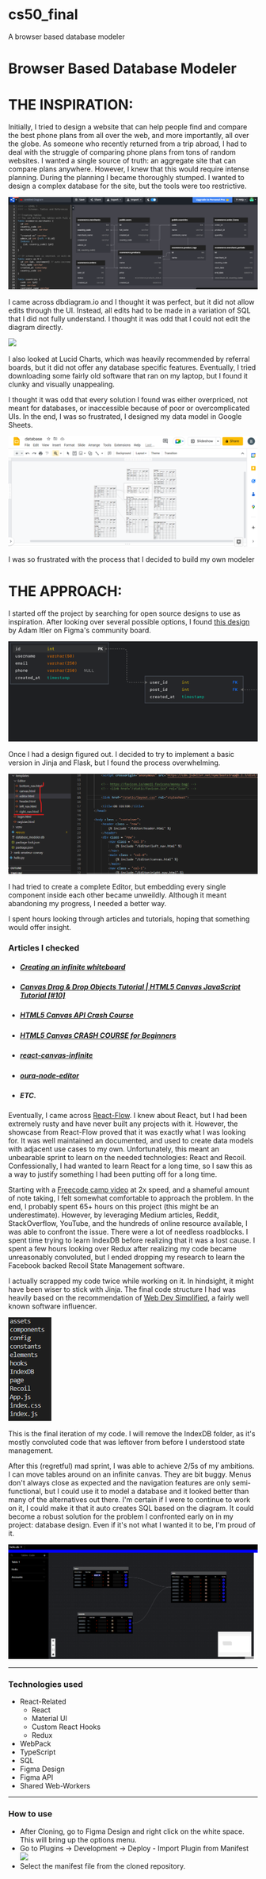 # cs50_final
A browser based database modeler

# Browser Based Database Modeler

<h1>THE INSPIRATION:</h1>
<p>
  Initially, I tried to design a website that can help people find and compare the best phone plans from all over the web, and more importantly, all over the globe. As someone who recently returned from a trip abroad, I had to deal with the struggle of comparing phone plans from tons of random websites. I wanted a single source of truth: an aggregate site that can compare plans anywhere. However, I knew that this would require intense planning. During the planning I became thoroughly stumped. I wanted to design a complex database for the site, but the tools were too restrictive. 
<p>
<img src = "markdown_assets/dbdiagram.png" />
<p>
  I came across dbdiagram.io and I thought it was perfect, but it did not allow edits through the UI. Instead, all edits had to be made in a variation of SQL that I did not fully understand. I thought it was odd that I could not edit the diagram directly.
</p>
<img src = "markdown_assets/lucidcharts.png" />
<p>
  I also looked at Lucid Charts, which was heavily recommended by referral boards, but it did not offer any database specific features. Eventually, I tried downloading some fairly old software that ran on my laptop, but I found it clunky and visually unappealing.
</p>
<p>
  I thought it was odd that every solution I found was either overpriced, not meant for databases, or inaccessible because of poor or overcomplicated UIs. In the end, I was so frustrated, I designed my data model in Google Sheets.
</p>
<img src = "markdown_assets/Google_Sheets_PowerPoint.png" />
<p>
  I was so frustrated with the process that I decided to build my own modeler
</p>

<h1>THE APPROACH:</h1>
<p>
  I started off the project by searching for open source designs to use as inspiration.
  After looking over several possible options, I found <a href = "https://www.figma.com/community/file/953392126753792320">this design</a> by Adam Itler on Figma's 
  community board.
</p>
<img src = "markdown_assets/database_diagram.png" />
<p>
  Once I had a design figured out. I decided to try to implement a basic version in Jinja and Flask, but I found the process overwhelming. 
</p>
  <img src = "markdown_assets/Jinja_editor.png" />
<p>
  I had tried to create a complete Editor, but embedding every single component inside each other became unweildly. Although it meant abandoning my progress, I needed a better way.
</p>
<p>
  I spent hours looking through articles and tutorials, hoping that something would offer insight.
</p>
<h3>Articles I checked</h3>
<ul>

  <li>
    <h5>
      <a href = "https://medium.com/@tom.humph/creating-an-infinite-whiteboard-97527e886712">
        Creating an infinite whiteboard
      </a>
    </h5>
  </li>

  <li>
    <h5>
      <a href = "https://www.youtube.com/watch?v=7PYvx8u_9Sk">
        Canvas Drag & Drop Objects Tutorial | HTML5 Canvas JavaScript Tutorial [#10]
      </a>
    </h5>
  </li>

  <li>
    <h5>
      <a href = "https://www.youtube.com/watch?v=gm1QtePAYTM&ab_channel=TraversyMedia">
        HTML5 Canvas API Crash Course
      </a>
    </h5>
  </li>

  <li>
    <h5>
      <a href = "https://www.youtube.com/watch?v=Yvz_axxWG4Y&t=183s&ab_channel=Frankslaboratory">
        HTML5 Canvas CRASH COURSE for Beginners
      </a>
    </h5>
  </li>
  
  <li>
    <h5>
      <a href = "https://github.com/dilidili/react-canvas-infinite" >
        react-canvas-infinite
      </a>
    </h5>
  </li>

  <li>
    <h5>
      <a href = "https://github.com/mathieuguyot/oura-node-editor" >
        oura-node-editor
      </a>
    </h5>
  </li>
  
  <li>
    <h5>
      ETC.
    </h5>
  </li>
</ul>

<p>
  Eventually, I came across <a href = "https://reactflow.dev/showcase/">React-Flow</a>. I knew about React, but I had been extremely rusty and have never built any projects with it. However, the showcase from React-Flow proved that it was exactly what I was looking for. It was well maintained an documented, and used to create data models with adjacent use cases to my own. Unfortunately, this meant an unbearable sprint to learn on the needed technologies: React and Recoil. Confessionally, I had wanted to learn React for a long time, so I saw this as a way to justify something I had been putting off for a long time. 
</p>
<p>
  Starting with a <a href = "https://www.youtube.com/watch?v=4UZrsTqkcW4&ab_channel=freeCodeCamp.org">Freecode camp video</a> at 2x speed, and a shameful amount of note taking, I felt somewhat comfortable to approach the problem. In the end, I probably spent 65+ hours on this project (this might be an underestimate). However, by leveraging Medium articles, Reddit, StackOverflow, YouTube, and the hundreds of online resource available, I was able to confront the issue. There were a lot of needless roadblocks. I spent time trying to learn IndexDB before realizing that it was a lost cause. I spent a few hours looking over Redux after realizing my code became unreasonably convoluted, but I ended dropping my research to learn the Facebook backed Recoil State Management software. 
</p>
<p>
  I actually scrapped my code twice while working on it. In hindsight, it might have been wiser to stick with Jinja. The final code structure I had was heavily based on the recommendation of <a href = "https://blog.webdevsimplified.com/2022-07/react-folder-structure/">Web Dev Simplified</a>, a fairly well known software influencer. 
</p>
<img src = "markdown_assets/folder_structure.png" />
<p>
  This is the final iteration of my code. I will remove the IndexDB folder, as it's mostly convoluted code that was leftover from before I understood state management. 
</p>
<p>
  After this (regretful) mad sprint, I was able to achieve 2/5s of my ambitions. I can move tables around on an infinite canvas. They are bit buggy. Menus don't always close as expected and the navigation features are only semi-functional, but I could use it to model a database and it looked better than many of the alternatives out there. I'm certain if I were to continue to work on it, I could make it that it auto creates SQL based on the diagram. It could become a robust solution for the problem I confronted early on in my project: database design. Even if it's not what I wanted it to be, I'm proud of it.
</p>
<img src = "markdown_assets/visual_of_finished_db.png">

<hr />
<h3>Technologies used</h3>
<ul>
    <li>
        React-Related
        <ul>
          <li>
            React
          </li>
          <li>
            Material UI
          </li>
          <li>
            Custom React Hooks
          </li>
          <li>
            Redux
          </li>
        </ul>
    </li>
    <li>
      WebPack
    </li>
    <li>
      TypeScript
    </li>
    <li>
      SQL
    </li>
    <li>
      Figma Design
    </li>
    <li>
      Figma API
    </li>
    <li>
      Shared Web-Workers
    </li>
</ul>
<hr />
<h3>How to use</h3>
<ul>
    <li>
        After Cloning, go to Figma Design and right click on the white space. This will bring up the options menu.
    </li>
    <li>
        Go to Plugins -> Development -> Deploy - Import Plugin from Manifest
        <img src = "ReadMe-assets/plugin-instruction.png">
    </li>
    <li>
      Select the manifest file from the cloned repository.
    </li>
</ul>
